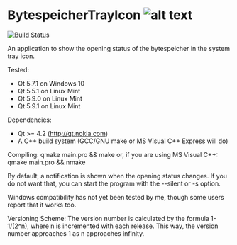# BytespeicherTrayIcon ![alt text](res/open-32.png "BytespeicherTrayIcon")
[![Build Status](https://travis-ci.org/Bytespeicher/BytespeicherTrayIcon.svg?branch=master)](https://travis-ci.org/Bytespeicher/BytespeicherTrayIcon)  

An application to show the opening status of the bytespeicher in the
system tray icon.

Tested:
 * Qt 5.7.1 on Windows 10
 * Qt 5.5.1 on Linux Mint
 * Qt 5.9.0 on Linux Mint
 * Qt 5.9.1 on Linux Mint
 
Dependencies:
 * Qt >= 4.2 (http://qt.nokia.com)
 * A C++ build system (GCC/GNU make or MS Visual C++ Express will do)

Compiling:
  qmake main.pro && make
or, if you are using MS Visual C++:
  qmake main.pro && nmake

By default, a notification is shown when the opening status changes. If you do
not want that, you can start the program with the --silent or -s option.

Windows compatibility has not yet been tested by me, though some users report
that it works too.

Versioning Scheme:
The version number is calculated by the formula 1-1/(2^n), where n is
incremented with each release. This way, the version number approaches 1 as n
approaches infinity.
